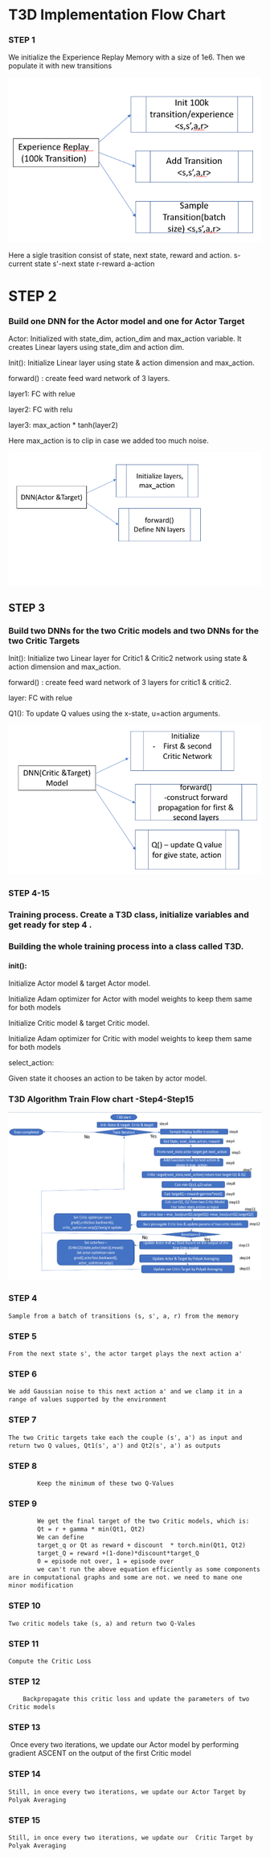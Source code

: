 

#  T3D Implementation Flow Chart



###  

### STEP 1

We initialize the Experience Replay Memory with a size of 1e6. Then we populate it with new transitions

![Step1]( https://raw.githubusercontent.com/thamizhannal/EIP3/master/p2s9_images/s1.png)

Here a sigle trasition consist of state, next state, reward and action.
s-current state
s'-next state
r-reward
a-action



# STEP 2

### Build one DNN for the Actor model and one for Actor Target

Actor: Initialized with state_dim, action_dim and max_action variable. It creates Linear layers using state_dim and action dim.

Init(): Initialize Linear layer using state & action dimension and max_action.

forward() : create feed ward network of 3 layers.

layer1: FC with relue

layer2: FC with relu

layer3: max_action * tanh(layer2)

Here max_action is to clip in case we added too much noise.



![Step2]( https://raw.githubusercontent.com/thamizhannal/EIP3/master/p2s9_images/s2.png )


## 	STEP 3

### Build two DNNs for the two Critic models and two DNNs for the two Critic Targets

Init(): Initialize two Linear layer for Critic1 & Critic2 network using state & action dimension and max_action. 

forward() : create feed ward network of 3 layers for critic1 & critic2.

layer: FC with relue

Q1():  To update Q values using the x-state, u=action arguments.



![Step3]( https://raw.githubusercontent.com/thamizhannal/EIP3/master/p2s9_images/s3.png )

### STEP 4-15

### Training process. Create a T3D class, initialize variables and get ready for step 4 .

### Building the whole training process into a class called T3D.

#### init(): 

Initialize Actor model & target Actor model.

Initialize Adam optimizer for Actor with model weights to keep them same for both models

Initialize Critic model & target Critic model.

Initialize Adam optimizer for Critic  with model weights to keep them same for both models



select_action:

Given state it chooses an action to be taken by actor model.



### T3D Algorithm Train Flow chart -Step4-Step15

<img src="https://raw.githubusercontent.com/thamizhannal/EIP3/master/p2s9_images/s4s15.png" alt="Step4-s15" style="zoom:150%;" />

### STEP 4

	Sample from a batch of transitions (s, s', a, r) from the memory



###  STEP 5

	From the next state s', the actor target plays the next action a'

### STEP 6

	We add Gaussian noise to this next action a' and we clamp it in a range of values supported by the environment

### STEP 7

	The two Critic targets take each the couple (s', a') as input and return two Q values, Qt1(s', a') and Qt2(s', a') as outputs

###  STEP 8

			Keep the minimum of these two Q-Values

### STEP 9 

			We get the final target of the two Critic models, which is:
			Qt = r + gamma * min(Qt1, Qt2)
			We can define 
			target_q or Qt as reward + discount  * torch.min(Qt1, Qt2)
			target_Q = reward +(1-done)*discount*target_Q
			0 = episode not over, 1 = episode over
			we can't run the above equation efficiently as some components are in computational graphs and some are not. we need to mane one minor modification

### STEP 10 

	Two critic models take (s, a) and return two Q-Vales

### STEP 11

	Compute the Critic Loss

### STEP 12

		Backpropagate this critic loss and update the parameters of two Critic models

### STEP 13 

​	Once every two iterations, we update our Actor model by performing gradient ASCENT on the output of the first Critic model

### STEP 14

	Still, in once every two iterations, we update our Actor Target by Polyak Averaging				

### STEP 15 

	Still, in once every two iterations, we update our  Critic Target by Polyak Averaging

